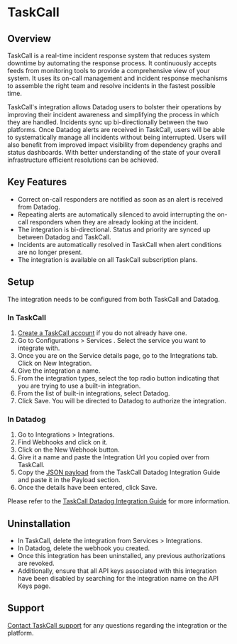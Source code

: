# TaskCall

## Overview

TaskCall is a real-time incident response system that reduces system downtime by automating the response process. It continuously accepts feeds from monitoring tools to provide a comprehensive view of your system. It uses its on-call management and incident response mechanisms to assemble the right team and resolve incidents in the fastest possible time.

TaskCall's integration allows Datadog users to bolster their operations by improving their incident awareness and simplifying the process in which they are handled. Incidents sync up bi-directionally between the two platforms. Once Datadog alerts are received in TaskCall, users will be able to systematically manage all incidents without being interrupted. Users will also benefit from improved impact visibility from dependency graphs and status dashboards. With better understanding of the state of your overall infrastructure efficient resolutions can be achieved.


## Key Features

- Correct on-call responders are notified as soon as an alert is received from Datadog.
- Repeating alerts are automatically silenced to avoid interrupting the on-call responders when they are already looking at the incident.
- The integration is bi-directional. Status and priority are synced up between Datadog and TaskCall.
- Incidents are automatically resolved in TaskCall when alert conditions are no longer present.
- The integration is available on all TaskCall subscription plans.


## Setup

The integration needs to be configured from both TaskCall and Datadog.

### In TaskCall

1. [Create a TaskCall account][1] if you do not already have one.
2. Go to Configurations > Services . Select the service you want to integrate with.
3. Once you are on the Service details page, go to the Integrations tab. Click on New Integration.
4. Give the integration a name.
5. From the integration types, select the top radio button indicating that you are trying to use a built-in integration.
6. From the list of built-in integrations, select Datadog.
7. Click Save. You will be directed to Datadog to authorize the integration.

### In Datadog

1. Go to Integrations > Integrations.
2. Find Webhooks and click on it.
3. Click on the New Webhook button.
4. Give it a name and paste the Integration Url you copied over from TaskCall.
5. Copy the [JSON payload][2] from the TaskCall Datadog Integration Guide and paste it in the Payload section.
6. Once the details have been entered, click Save.

Please refer to the [TaskCall Datadog Integration Guide][3] for more information.

## Uninstallation

- In TaskCall, delete the integration from Services > Integrations.
- In Datadog, delete the webhook you created.
- Once this integration has been uninstalled, any previous authorizations are revoked.
- Additionally, ensure that all API keys associated with this integration have been disabled by searching for the integration name on the API Keys page.


## Support

[Contact TaskCall support][4] for any questions regarding the integration or the platform.


[1]: https://app.us.taskcallapp.com/register
[2]: https://docs.taskcallapp.com/integrations/v1/datadog-integration-guide#in-datadog
[3]: https://docs.taskcallapp.com/integrations/v1/datadog-integration-guide
[4]: https://www.taskcallapp.com/contact-us